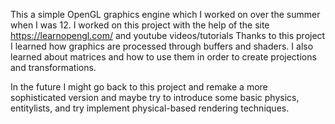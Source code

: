 This a simple OpenGL graphics engine which I worked on over the summer when I was 12. 
I worked on this project with the help of the site https://learnopengl.com/ and youtube videos/tutorials
Thanks to this project I learned how graphics are processed through buffers and shaders. I also learned about matrices and how to use them in order to create projections and transformations.

In the future I might go back to this project and remake a more sophisticated version and maybe try to introduce some basic physics, entitylists, and try implement physical-based rendering techniques.
